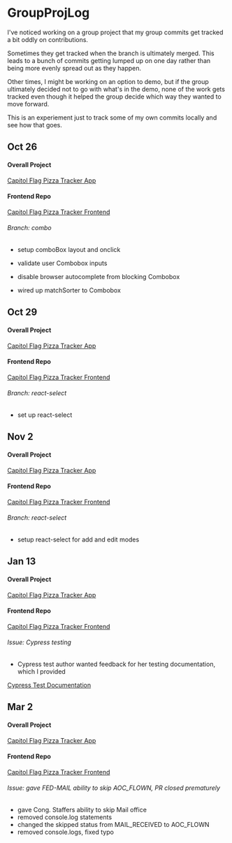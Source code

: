 # GroupProjLog

I've noticed working on a group project that my group commits get tracked a bit oddly on contributions.  

Sometimes they get tracked when the branch is ultimately merged. This leads to a bunch of commits getting lumped up on one day rather than being more evenly spread out as they happen.

Other times, I might be working on an option to demo, but if the group ultimately decided not to go with what's in the demo, none of the work gets tracked even though it helped the group decide which way they wanted to move forward.

This is an experiement just to track some of my own commits locally and see how that goes.

## Oct 26
#### Overall Project
[Capitol Flag Pizza Tracker App](https://github.com/codefordc/us-congress-pizza-flag-tracker)
#### Frontend Repo
[Capitol Flag Pizza Tracker Frontend](https://github.com/codefordc/us-congress-pizza-flag-tracker-frontend)

###### Branch: combo

- setup comboBox layout and onclick

- validate user Combobox inputs

- disable browser autocomplete from blocking Combobox

- wired up matchSorter to Combobox

## Oct 29
#### Overall Project
[Capitol Flag Pizza Tracker App](https://github.com/codefordc/us-congress-pizza-flag-tracker)
#### Frontend Repo
[Capitol Flag Pizza Tracker Frontend](https://github.com/codefordc/us-congress-pizza-flag-tracker-frontend)

###### Branch: react-select

- set up react-select

## Nov 2
#### Overall Project
[Capitol Flag Pizza Tracker App](https://github.com/codefordc/us-congress-pizza-flag-tracker)
#### Frontend Repo
[Capitol Flag Pizza Tracker Frontend](https://github.com/codefordc/us-congress-pizza-flag-tracker-frontend)

###### Branch: react-select

- setup react-select for add and edit modes

## Jan 13

#### Overall Project
[Capitol Flag Pizza Tracker App](https://github.com/codefordc/us-congress-pizza-flag-tracker)
#### Frontend Repo
[Capitol Flag Pizza Tracker Frontend](https://github.com/codefordc/us-congress-pizza-flag-tracker-frontend)

###### Issue: Cypress testing

- Cypress test author wanted feedback for her testing documentation, which I provided

[Cypress Test Documentation](https://github.com/rkaufman13/us-congress-pizza-flag-tracker-frontend/blob/tests-readme/tests.md)

## Mar 2

#### Overall Project
[Capitol Flag Pizza Tracker App](https://github.com/codefordc/us-congress-pizza-flag-tracker)
#### Frontend Repo
[Capitol Flag Pizza Tracker Frontend](https://github.com/codefordc/us-congress-pizza-flag-tracker-frontend)

###### Issue: gave FED-MAIL ability to skip AOC_FLOWN, PR closed prematurely

- gave Cong. Staffers ability to skip Mail office
- removed console.log statements
- changed the skipped status from MAIL_RECEIVED to AOC_FLOWN
- removed console.logs, fixed typo